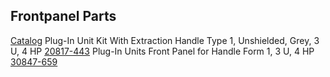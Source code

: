 ## Frontpanel Parts

[Catalog](https://schroff.nvent.com/sites/g/files/hdkjer281/files/acquiadam/2020-11/7_2_steckbaugruppen_e.pdf)
Plug-In Unit Kit With Extraction Handle Type 1, Unshielded, Grey, 3 U, 4 HP [20817-443](https://schroff.nvent.com/en-gb/products/plug-unit-kit-extraction-handle-type-1-unshielded-grey/enc20817-443)
Plug-In Units Front Panel for Handle Form 1, 3 U, 4 HP [30847-659](https://schroff.nvent.com/en-gb/products/plug-units-front-panel-handle-form-1/enc30847-659)